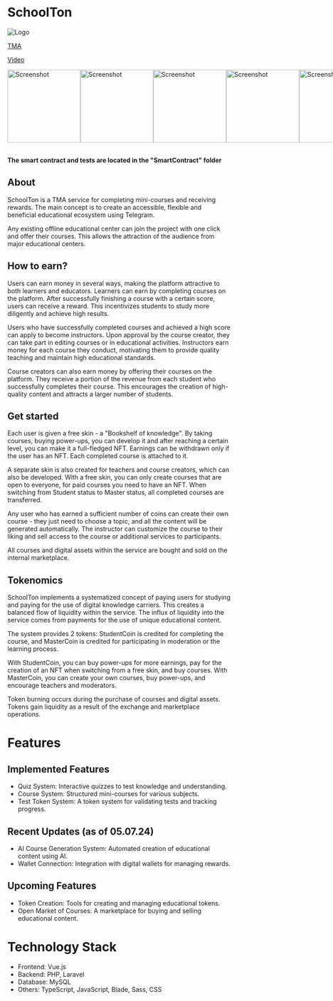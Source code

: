 # SchoolTon

<img src="https://domiji.ru/imgs/longlogo.png" alt="Logo">

[TMA](http://t.me/schoolton_bot/quizapp)

[Video](https://domiji.ru/video/SchoolTon.mp4)

<div style="display: flex; justify-content: space-around;">
<img src="https://domiji.ru/imgs/1.jpg" alt="Screenshot" width="164">
<img src="https://domiji.ru/imgs/2.jpg" alt="Screenshot" width="164">
<img src="https://domiji.ru/imgs/5.jpg" alt="Screenshot" width="164">
<img src="https://domiji.ru/imgs/4.jpg" alt="Screenshot" width="164">
<img src="https://domiji.ru/imgs/6.jpg" alt="Screenshot" width="164">
<img src="https://domiji.ru/imgs/3.jpg" alt="Screenshot" width="164">
</div>

<br>

<b> The smart contract and tests are located in the "SmartContract" folder </b>

## About

SchoolTon is a TMA service for completing mini-courses and receiving rewards. The main concept is to create an accessible, flexible and beneficial educational ecosystem using Telegram.

Any existing offline educational center can join the project with one click and offer their courses. This allows the attraction of the audience from major educational centers.

## How to earn?
Users can earn money in several ways, making the platform attractive to both learners and educators. Learners can earn by completing courses on the platform. After successfully finishing a course with a certain score, users can receive a reward. This incentivizes students to study more diligently and achieve high results.

Users who have successfully completed courses and achieved a high score can apply to become instructors. Upon approval by the course creator, they can take part in editing courses or in educational activities. Instructors earn money for each course they conduct, motivating them to provide quality teaching and maintain high educational standards.

Course creators can also earn money by offering their courses on the platform. They receive a portion of the revenue from each student who successfully completes their course. This encourages the creation of high-quality content and attracts a larger number of students.

## Get started
Each user is given a free skin - a "Bookshelf of knowledge". By taking courses, buying power-ups, you can develop it and after reaching a certain level, you can make it a full-fledged NFT. Earnings can be withdrawn only if the user has an NFT. Each completed course is attached to it.

A separate skin is also created for teachers and course creators, which can also be developed. With a free skin, you can only create courses that are open to everyone, for paid courses you need to have an NFT. When switching from Student status to Master status, all completed courses are transferred.

Any user who has earned a sufficient number of coins can create their own course - they just need to choose a topic, and all the content will be generated automatically. The instructor can customize the course to their liking and sell access to the course or additional services to participants.

All courses and digital assets within the service are bought and sold on the internal marketplace.

## Tokenomics
SchoolTon implements a systematized concept of paying users for studying and paying for the use of digital knowledge carriers. This creates a balanced flow of liquidity within the service. The influx of liquidity into the service comes from payments for the use of unique educational content.

The system provides 2 tokens: StudentCoin is credited for completing the course, and MasterCoin is credited for participating in moderation or the learning process.

With StudentCoin, you can buy power-ups for more earnings, pay for the creation of an NFT when switching from a free skin, and buy courses. With MasterCoin, you can create your own courses, buy power-ups, and encourage teachers and moderators.

Token burning occurs during the purchase of courses and digital assets. Tokens gain liquidity as a result of the exchange and marketplace operations.

# Features

## Implemented Features
- Quiz System: Interactive quizzes to test knowledge and understanding.
- Course System: Structured mini-courses for various subjects.
- Test Token System: A token system for validating tests and tracking progress.
## Recent Updates (as of 05.07.24)
- AI Course Generation System: Automated creation of educational content using AI.
- Wallet Connection: Integration with digital wallets for managing rewards.
## Upcoming Features
- Token Creation: Tools for creating and managing educational tokens.
- Open Market of Courses: A marketplace for buying and selling educational content.

# Technology Stack
- Frontend: Vue.js
- Backend: PHP, Laravel
- Database: MySQL
- Others: TypeScript, JavaScript, Blade, Sass, CSS

